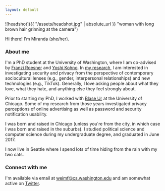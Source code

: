 ```yaml
---
layout: default
---
```


![headshot]({{ "/assets/headshot.jpg" | absolute_url }} "woman with long brown hair grinning at the camera")


Hi there! I'm Miranda (she/her).

### About me

I'm a PhD student at the University of Washington, where I am co-advised by [Franzi Roesner](https://www.franziroesner.com) and [Yoshi Kohno](https://homes.cs.washington.edu/~yoshi/index.html). In [my research](./publications), I am interested in investigating security and privacy from the perspective of contemporary sociocultural lenses (e.g., gender, interpersonal relationships) and new technologies (e.g., TikTok). Generally, I love asking people about what they love, what they hate, and anything else they feel strongly about.

Prior to starting my PhD, I worked with [Blase Ur](https://www.blaseur.com) at the University of Chicago. Some of my research from those years investigated privacy perceptions of online advertising as well as password and security notification usability.

I was born and raised in Chicago (unless you're from the city, in which case I was born and raised in the suburbs). I studied political science and computer science during my undergraduate degree, and graduated in June 2017.

I now live in Seattle where I spend lots of time hiding from the rain with my two cats.

### Connect with me

I'm available via email at weimf@cs.washington.edu and am somewhat active on [Twitter](https://twitter.com/_weimf).
<!---and [Instagram](https://www.instagram.com/mirandawei/).--->

